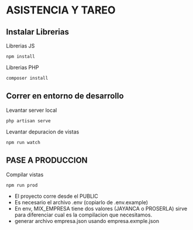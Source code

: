 # ASISTENCIA Y TAREO

## Instalar Librerias
<p>Librerias JS</p>

```
npm install
```

<p>Librerias PHP</p>

```
composer install
```

## Correr en entorno de desarrollo

<p>Levantar server local</p>

```
php artisan serve
```

<p>Levantar depuracion de vistas</p>

```
npm run watch
```

## PASE A PRODUCCION

<p>Compilar vistas</p>

```
npm run prod
```

* El proyecto corre desde el PUBLIC
* Es necesario el archivo .env (copiarlo de .env.example) 
* En env, MIX_EMPRESA tiene dos valores (JAYANCA o PROSERLA) sirve para diferenciar cual es la compilacion que necesitamos.
* generar archivo empresa.json usando empresa.exmple.json
